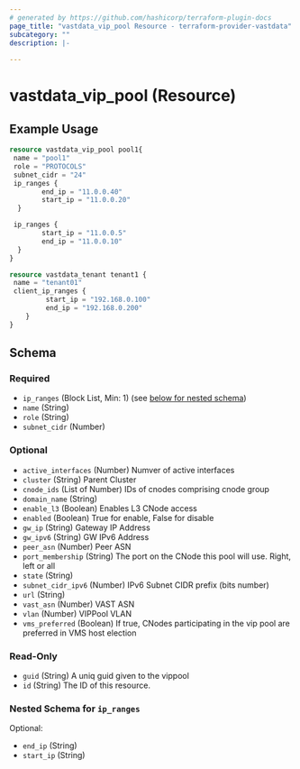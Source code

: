 ```yaml
---
# generated by https://github.com/hashicorp/terraform-plugin-docs
page_title: "vastdata_vip_pool Resource - terraform-provider-vastdata"
subcategory: ""
description: |-
  
---
```


# vastdata_vip_pool (Resource)



## Example Usage

```terraform
resource vastdata_vip_pool pool1{
 name = "pool1"
 role = "PROTOCOLS"
 subnet_cidr = "24"
 ip_ranges {
        end_ip = "11.0.0.40"
        start_ip = "11.0.0.20"
  }

 ip_ranges {
        start_ip = "11.0.0.5"
        end_ip = "11.0.0.10"
  }
}

resource vastdata_tenant tenant1 {
 name = "tenant01"
 client_ip_ranges {
         start_ip = "192.168.0.100"
         end_ip = "192.168.0.200"
    }
}
```

<!-- schema generated by tfplugindocs -->
## Schema

### Required

- `ip_ranges` (Block List, Min: 1) (see [below for nested schema](#nestedblock--ip_ranges))
- `name` (String)
- `role` (String)
- `subnet_cidr` (Number)

### Optional

- `active_interfaces` (Number) Numver of active interfaces
- `cluster` (String) Parent Cluster
- `cnode_ids` (List of Number) IDs of cnodes comprising cnode group
- `domain_name` (String)
- `enable_l3` (Boolean) Enables L3 CNode access
- `enabled` (Boolean) True for enable, False for disable
- `gw_ip` (String) Gateway IP Address
- `gw_ipv6` (String) GW IPv6 Address
- `peer_asn` (Number) Peer ASN
- `port_membership` (String) The port on the CNode this pool will use. Right, left or all
- `state` (String)
- `subnet_cidr_ipv6` (Number) IPv6 Subnet CIDR prefix (bits number)
- `url` (String)
- `vast_asn` (Number) VAST ASN
- `vlan` (Number) VIPPool VLAN
- `vms_preferred` (Boolean) If true, CNodes participating in the vip pool are preferred in VMS host election

### Read-Only

- `guid` (String) A uniq guid given to the vippool
- `id` (String) The ID of this resource.

<a id="nestedblock--ip_ranges"></a>
### Nested Schema for `ip_ranges`

Optional:

- `end_ip` (String)
- `start_ip` (String)
